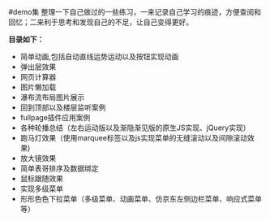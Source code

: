 #demo集
整理一下自己做过的一些练习，一来记录自己学习的痕迹，方便查阅和回忆；二来利于思考和发现自己的不足，让自己变得更好。

**目录如下：**
* 简单动画,包括自动直线运势运动以及按钮实现动画
* 弹出层效果
* 网页计算器 
* 图片懒加载   
* 瀑布流布局图片展示
* 回到顶部以及楼层监听案例
* fullpage插件应用案例
* 各种轮播总结（左右运动版以及渐隐渐见版的原生JS实现、jQuery实现）
* 跑马灯效果（使用marquee标签以及js实现菜单的无缝滚动以及间隙滚动效果)
* 放大镜效果
* 简单表哥排序及数据绑定
* 鼠标跟随效果
* 实现多级菜单
* 形形色色下拉菜单（多级菜单、动画菜单、仿京东左侧边栏菜单、响应式菜单等）